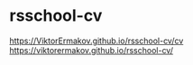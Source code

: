 # rsschool-cv

https://ViktorErmakov.github.io/rsschool-cv/cv
https://viktorermakov.github.io/rsschool-cv/